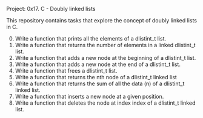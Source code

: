 Project: 0x17. C - Doubly linked lists

This repository contains tasks that explore the concept of doubly linked lists in C.

  0. Write a function that prints all the elements of a dlistint\_t list.
  1. Write a function that returns the number of elements in a linked dlistint\_t list.
  2. Write a function that adds a new node at the beginning of a dlistint\_t list.
  3. Write a function that adds a new node at the end of a dlistint\_t list.
  4. Write a function that frees a dlistint\_t list.
  5. Write a function that returns the nth node of a dlistint\_t linked list
  6. Write a function that returns the sum of all the data (n) of a dlistint\_t linked list.
  7. Write a function that inserts a new node at a given position.
  8. Write a function that deletes the node at index index of a dlistint\_t linked list.

